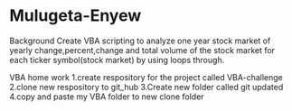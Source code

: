 # Mulugeta-Enyew
Background
Create VBA scripting to analyze one year stock market of yearly change,percent,change and total volume of the stock market for each ticker symbol(stock market) by using loops through.

VBA home work
1.create respository for the project called VBA-challenge
2.clone new respository to git_hub
3.Create new folder called git updated
4.copy and paste my VBA folder to new clone folder
